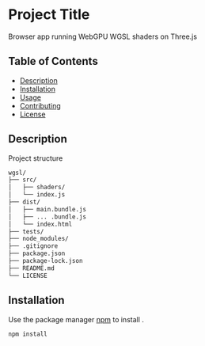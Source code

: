 # Project Title

Browser app running WebGPU WGSL shaders on Three.js

## Table of Contents

- [Description](#description)
- [Installation](#installation)
- [Usage](#usage)
- [Contributing](#contributing)
- [License](#license)

## Description



Project structure
```bash
wgsl/
├── src/
│   ├── shaders/
│   └── index.js
├── dist/
│   ├── main.bundle.js
│   ├── ... .bundle.js
│   └── index.html
├── tests/
├── node_modules/
├── .gitignore
├── package.json
├── package-lock.json
├── README.md
└── LICENSE
```

## Installation

Use the package manager [npm](https://www.npmjs.com/web-engine) to install .

```bash
npm install
```